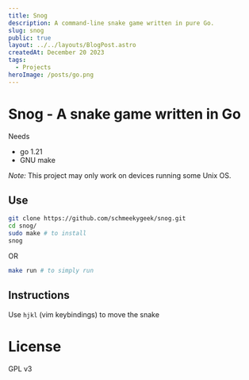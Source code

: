 ```yaml
---
title: Snog
description: A command-line snake game written in pure Go.
slug: snog
public: true
layout: ../../layouts/BlogPost.astro
createdAt: December 20 2023
tags:
  - Projects
heroImage: /posts/go.png
---
```


# Snog - A snake game written in Go
Needs
- go 1.21
- GNU make

*Note:* This project may only work on devices running some Unix OS.

## Use
```bash
git clone https://github.com/schmeekygeek/snog.git
cd snog/
sudo make # to install
snog
```
OR
```bash
make run # to simply run
```

## Instructions
Use `hjkl` (vim keybindings) to move the snake

# License
GPL v3
